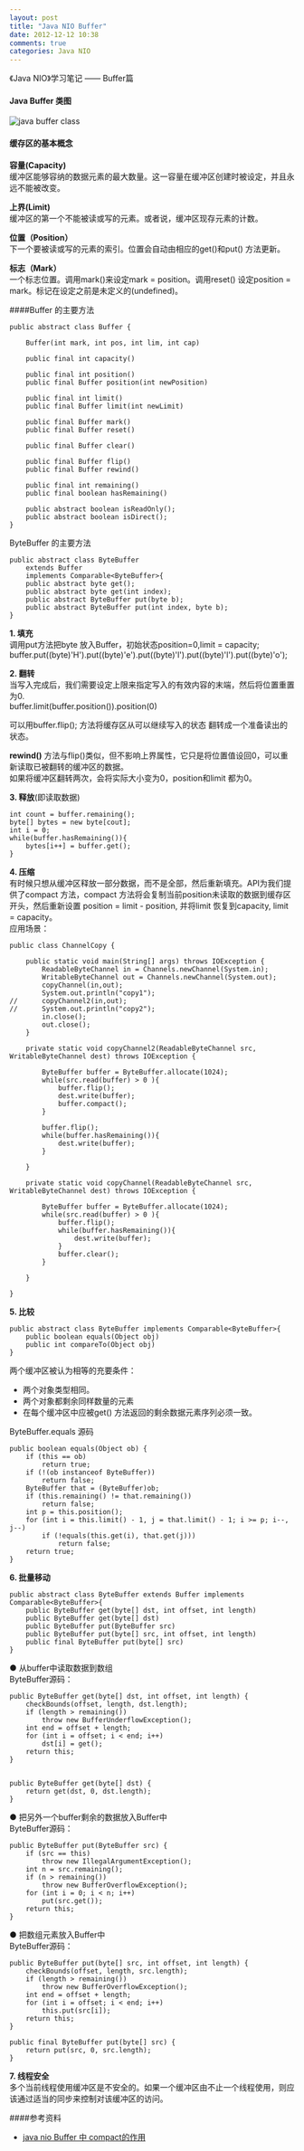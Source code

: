 ```yaml
---
layout: post
title: "Java NIO Buffer"
date: 2012-12-12 10:38
comments: true
categories: Java NIO
---
```

《Java NIO》学习笔记 —— Buffer篇

#### Java Buffer 类图
![java buffer class](/pics/java-buffer-class.jpg)

#### 缓存区的基本概念

**容量(Capacity)**  
缓冲区能够容纳的数据元素的最大数量。这一容量在缓冲区创建时被设定，并且永远不能被改变。

**上界(Limit)**  
缓冲区的第一个不能被读或写的元素。或者说，缓冲区现存元素的计数。

**位置（Position）**  
下一个要被读或写的元素的索引。位置会自动由相应的get()和put() 方法更新。

**标志（Mark）**   
一个标志位置。调用mark()来设定mark = position。调用reset() 设定position = mark。标记在设定之前是未定义的(undefined)。


####Buffer 的主要方法

	public abstract class Buffer {
	 
	    Buffer(int mark, int pos, int lim, int cap)
	 
	    public final int capacity() 
	  
	    public final int position()     
	    public final Buffer position(int newPosition) 
	   
	    public final int limit()      
	    public final Buffer limit(int newLimit)       
	 
	    public final Buffer mark()     
	    public final Buffer reset() 
	    
	    public final Buffer clear()
	
	    public final Buffer flip()
	    public final Buffer rewind() 
	    
	    public final int remaining()
	    public final boolean hasRemaining() 
	   
	    public abstract boolean isReadOnly();
	    public abstract boolean isDirect();
	}

ByteBuffer 的主要方法

	public abstract class ByteBuffer
	    extends Buffer
	    implements Comparable<ByteBuffer>{
		public abstract byte get();
		public abstract byte get(int index);
		public abstract ByteBuffer put(byte b);
		public abstract ByteBuffer put(int index, byte b);
	}

**1. 填充**  
调用put方法把byte 放入Buffer，初始状态position=0,limit = capacity;  
buffer.put((byte)'H').put((byte)'e').put((byte)'l').put((byte)'l').put((byte)'o');

**2. 翻转**  
当写入完成后，我们需要设定上限来指定写入的有效内容的末端，然后将位置重置为0.  
buffer.limit(buffer.position()).position(0)

可以用buffer.flip(); 方法将缓存区从可以继续写入的状态 翻转成一个准备读出的状态。  

**rewind()** 方法与flip()类似，但不影响上界属性，它只是将位置值设回0，可以重新读取已被翻转的缓冲区的数据。  
如果将缓冲区翻转两次，会将实际大小变为0，position和limit 都为0。

**3. 释放**(即读取数据)

	int count = buffer.remaining();
	byte[] bytes = new byte[cout]; 
	int i = 0;
	while(buffer.hasRemaining()){
		bytes[i++] = buffer.get();
	}

**4. 压缩**  
有时候只想从缓冲区释放一部分数据，而不是全部，然后重新填充。API为我们提供了compact 方法，compact 方法将会复制当前position未读取的数据到缓存区开头，然后重新设置 position = limit - position, 并将limit 恢复到capacity, limit = capacity。  
应用场景：  

	public class ChannelCopy {
	
		public static void main(String[] args) throws IOException {
			ReadableByteChannel in = Channels.newChannel(System.in);
			WritableByteChannel out = Channels.newChannel(System.out);
			copyChannel(in,out);
			System.out.println("copy1");
	//		copyChannel2(in,out);
	//		System.out.println("copy2");
			in.close();
			out.close();
		}
	
		private static void copyChannel2(ReadableByteChannel src, WritableByteChannel dest) throws IOException {
	
			ByteBuffer buffer = ByteBuffer.allocate(1024);
			while(src.read(buffer) > 0 ){
				buffer.flip();
				dest.write(buffer);
				buffer.compact();
			}
	
			buffer.flip();
			while(buffer.hasRemaining()){
				dest.write(buffer);
			}
	
		}
	
		private static void copyChannel(ReadableByteChannel src, WritableByteChannel dest) throws IOException {
	
			ByteBuffer buffer = ByteBuffer.allocate(1024);
			while(src.read(buffer) > 0 ){
				buffer.flip();
				while(buffer.hasRemaining()){
					dest.write(buffer);
				}
				buffer.clear();
			}
	
		}
	
	}

**5. 比较**

	public abstract class ByteBuffer implements Comparable<ByteBuffer>{
		public boolean equals(Object obj)
		public int compareTo(Object obj)
	}

两个缓冲区被认为相等的充要条件：  

- 两个对象类型相同。
- 两个对象都剩余同样数量的元素
- 在每个缓冲区中应被get() 方法返回的剩余数据元素序列必须一致。

ByteBuffer.equals 源码

    public boolean equals(Object ob) {
        if (this == ob)
            return true;
        if (!(ob instanceof ByteBuffer))
            return false;
        ByteBuffer that = (ByteBuffer)ob;
        if (this.remaining() != that.remaining())
            return false;
        int p = this.position();
        for (int i = this.limit() - 1, j = that.limit() - 1; i >= p; i--, j--)
            if (!equals(this.get(i), that.get(j)))
                return false;
        return true;
    }

**6. 批量移动**

	public abstract class ByteBuffer extends Buffer implements Comparable<ByteBuffer>{
		public ByteBuffer get(byte[] dst, int offset, int length)  
		public ByteBuffer get(byte[] dst)  
		public ByteBuffer put(ByteBuffer src)  
		public ByteBuffer put(byte[] src, int offset, int length)  
		public final ByteBuffer put(byte[] src)
	}

● 从buffer中读取数据到数组  
ByteBuffer源码：    

    public ByteBuffer get(byte[] dst, int offset, int length) {
        checkBounds(offset, length, dst.length);
        if (length > remaining())
            throw new BufferUnderflowException();
        int end = offset + length;
        for (int i = offset; i < end; i++)
            dst[i] = get();
        return this;
    }

 
    public ByteBuffer get(byte[] dst) {
        return get(dst, 0, dst.length);
    }

 ● 把另外一个buffer剩余的数据放入Buffer中  
ByteBuffer源码：  
 
    public ByteBuffer put(ByteBuffer src) {
        if (src == this)
            throw new IllegalArgumentException();
        int n = src.remaining();
        if (n > remaining())
            throw new BufferOverflowException();
        for (int i = 0; i < n; i++)
            put(src.get());
        return this;
    }

 ● 把数组元素放入Buffer中  
ByteBuffer源码：  

    public ByteBuffer put(byte[] src, int offset, int length) {
        checkBounds(offset, length, src.length);
        if (length > remaining())
            throw new BufferOverflowException();
        int end = offset + length;
        for (int i = offset; i < end; i++)
            this.put(src[i]);
        return this;
    }
 
    public final ByteBuffer put(byte[] src) {
        return put(src, 0, src.length);
    }

**7. 线程安全**  
多个当前线程使用缓冲区是不安全的。如果一个缓冲区由不止一个线程使用，则应该通过适当的同步来控制对该缓冲区的访问。 


####参考资料

- [java nio Buffer 中 compact的作用](http://blog.csdn.net/jiang_bing/article/details/7878390)






